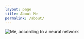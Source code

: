 ```yaml
---
layout: page
title: About Me
permalink: /about/
---
```





<picture>
  <source srcset="{{site.baseurl}}/images/eu-nit6.webp" type="image/webp" alt="Me, according to a neural network">
  <source srcset="{{site.baseurl}}/images/eu-nit6.png" type="image/png" alt="Me, according to a neural network"> 
  <img src="{{site.baseurl}}/images/eu-nit6.png" alt="Me, according to a neural network">
</picture>



